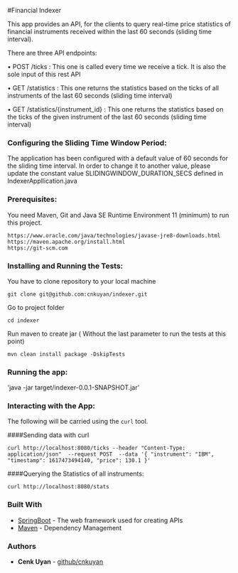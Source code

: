 #Financial Indexer

This app provides an API, for the clients to query real-time price statistics of financial instruments received within the last 60 seconds (sliding time interval).

There are three API endpoints:

• POST /ticks  :  This one is called every time we receive a tick. It is also the sole input of this rest API
   
• GET /statistics : This one returns the statistics based on the ticks of all instruments of the last 60 seconds (sliding time interval)

• GET /statistics/{instrument_id} : This one returns the statistics based on the ticks of the given instrument of the last 60 seconds (sliding time interval)


### Configuring the Sliding Time Window Period:
 
 The application has been configured with a default value of 60 seconds for the sliding time interval.
 In order to change it to another value,  please update the constant value SLIDINGWINDOW_DURATION_SECS defined in IndexerAppllication.java
 
 

### Prerequisites:

You need Maven, Git and  Java SE Runtime Environment 11 (minimum)  to run this project. 

```
https://www.oracle.com/java/technologies/javase-jre8-downloads.html
https://maven.apache.org/install.html
https://git-scm.com
```

### Installing and Running the Tests:

You have to clone repository to your local machine

```
git clone git@github.com:cnkuyan/indexer.git
```

Go to project folder

```
cd indexer
```

Run maven to create jar ( Without the last parameter to run the tests at this point)

```
mvn clean install package -DskipTests
```


### Running the app:

'java -jar target/indexer-0.0.1-SNAPSHOT.jar'


### Interacting with the App:

The following will be carried using the `curl` tool.

####Sending data with curl
```
curl http://localhost:8080/ticks --header "Content-Type: application/json"  --request POST  --data '{ "instrument": "IBM", "timestamp": 1617473494140, "price": 130.1 }'
```

####Querying the Statistics of all instruments:
```
curl http://localhost:8080/stats
```

### Built With

* [SpringBoot](https://projects.spring.io/spring-boot/) - The web framework used for creating APIs
* [Maven](https://maven.apache.org/) - Dependency Management
 

### Authors

* **Cenk Uyan** - [github/cnkuyan](https://github.com/cnkuyan)


